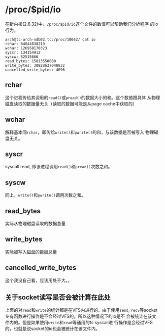 # /proc/$pid/io

在新内核(2.6.32)中，`/proc/$pid/io`这个文件的数值可以帮助我们分析程序
的io行为。

```shell
arch@tc-arch-ndb02.tc:/proc/10662/ cat io 
rchar: 64844838219
wchar: 126958170323
syscr: 134154912
syscw: 52515666
read_bytes: 15813550080
write_bytes: 30828637048832
cancelled_write_bytes: 4096
```

## rchar

这个进程传给其调用的`read()`或`pread()`的数据大小的和。这个数值跟具体
从物理磁盘读取的数据量无关（读取的数据可能是从page cache中获取的）

## wchar

解释基本同`rchar`，即传给`write()`和`pwrite()`的和，与该数据是否被写入
物理磁盘无关。

## syscr

syscall read, 即该进程调用`read()`和`pread()`次数之和。

## syscw

同上，`write()`和`pwrite()`调用次数之和。

## read_bytes

实际从物理磁盘读取的数据总量

## write_bytes

实际被写入磁盘的数据总量

## cancelled_write_bytes

这个我没自己看，应该用处不大。。

## 关于socket读写是否会被计算在此处

上面的对`read`和`write`的统计都是在VFS内进行的。由于使用`send`,
`recv`等socket专有函数进行操作是不会经过VFS的，所以这种情况下的io是不
会被统计在该文件内的。但是如果使用`write`和`read`等通用的fs syscall进
行操作是会经过VFS的，也就是说socket的io也会被统计在该文件内。
